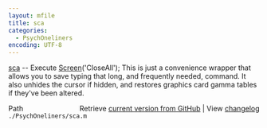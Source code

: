 ```yaml
---
layout: mfile
title: sca
categories:
  - PsychOneliners
encoding: UTF-8
---
```


[sca](/docs/sca) -- Execute [Screen](/docs/Screen)\('CloseAll'\);
This is just a convenience wrapper that allows you
to save typing that long, and frequently needed,  command.
It also unhides the cursor if hidden, and restores graphics card gamma
tables if they've been altered.



<div class="code_header" style="text-align:right;">
  <span style="float:left;">Path&nbsp;&nbsp;</span> <span class="counter">Retrieve <a href=
  "https://raw.github.com/Psychtoolbox-3/Psychtoolbox-3/beta/./PsychOneliners/sca.m">current version from GitHub</a> | View <a href=
  "https://github.com/Psychtoolbox-3/Psychtoolbox-3/commits/beta/./PsychOneliners/sca.m">changelog</a></span>
</div>
<div class="code">
  <code>./PsychOneliners/sca.m</code>
</div>
